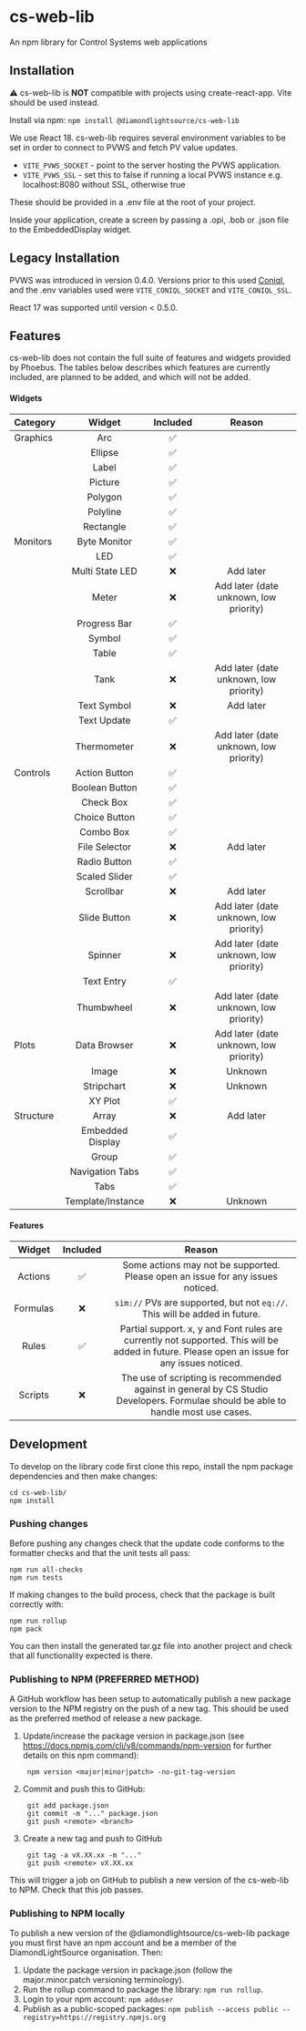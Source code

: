 # cs-web-lib
An npm library for Control Systems web applications

## Installation

:warning: cs-web-lib is **NOT** compatible with projects using create-react-app. Vite should be used instead.

Install via npm:
    `npm install @diamondlightsource/cs-web-lib`

We use React 18. cs-web-lib requires several environment variables to be set in order to connect to PVWS and fetch PV value updates.

  - `VITE_PVWS_SOCKET` - point to the server hosting the PVWS application.
  - `VITE_PVWS_SSL` - set this to false if running a local PVWS instance e.g. localhost:8080 without SSL, otherwise true

These should be provided in a .env file at the root of your project.

Inside your application, create a screen by passing a .opi, .bob or .json file to the EmbeddedDisplay widget. 

## Legacy Installation

PVWS was introduced in version 0.4.0. Versions prior to this used [Coniql](https://github.com/DiamondLightSource/coniql), and the .env variables used were `VITE_CONIQL_SOCKET` and `VITE_CONIQL_SSL`.

React 17 was supported until version  < 0.5.0.

## Features 

cs-web-lib does not contain the full suite of features and widgets provided by Phoebus. The tables below describes which features are currently included, are planned to be added, and which will not be added.

#### Widgets

| Category          | Widget            | Included | Reason              |
| :---------------- | :---------------: | :------: | :-----------------: |
| Graphics          | Arc               | &#9989;  |                     |
|                   | Ellipse           | &#9989;  |                     |
|                   | Label             | &#9989;  |                     |
|                   | Picture           | &#9989;  |                     |
|                   | Polygon           | &#9989;  |                     |
|                   | Polyline          | &#9989;  |                     |
|                   | Rectangle         | &#9989;  |                     |
| Monitors          | Byte Monitor      | &#9989;  |                     |
|                   | LED               | &#9989;  |                     |
|                   | Multi State LED   | &#10060; | Add later           |
|                   | Meter             | &#10060; | Add later (date unknown, low priority) |
|                   | Progress Bar      | &#9989;  |                     |
|                   | Symbol            | &#9989;  |                     |
|                   | Table             | &#9989;  |                     |
|                   | Tank              | &#10060; | Add later (date unknown, low priority) |
|                   | Text Symbol       | &#10060; | Add later           |
|                   | Text Update       | &#9989;  |                     | 
|                   | Thermometer       | &#10060; | Add later (date unknown, low priority) |
| Controls          | Action Button     | &#9989;  |                     |
|                   | Boolean Button    | &#9989;  |                     |
|                   | Check Box         | &#9989;  |                     |
|                   | Choice Button     | &#9989;  |                     |
|                   | Combo Box         | &#9989;  |                     |
|                   | File Selector     | &#10060; | Add later           |
|                   | Radio Button      | &#9989;  |                     |
|                   | Scaled Slider     | &#9989;  |                     |
|                   | Scrollbar         | &#10060; | Add later           |
|                   | Slide Button      | &#10060; | Add later (date unknown, low priority) |
|                   | Spinner           | &#10060; | Add later (date unknown, low priority) |
|                   | Text Entry        | &#9989;  |                     |
|                   | Thumbwheel        | &#10060; | Add later (date unknown, low priority) |
| Plots             | Data Browser      | &#10060; | Add later (date unknown, low priority) |
|                   | Image             | &#10060; | Unknown             |
|                   | Stripchart        | &#10060; | Unknown             |
|                   | XY Plot           | &#9989;  |                     |
| Structure         | Array             | &#10060; | Add later           |
|                   | Embedded Display  | &#9989;  |                     |
|                   | Group             | &#9989;  |                     |
|                   | Navigation Tabs   | &#9989;  |                     |
|                   | Tabs              | &#9989;  |                     |
|                   | Template/Instance | &#10060; | Unknown             |

#### Features

| Widget      | Included | Reason                  |
| :---------: | :------: | :---------------------: |
| Actions     | &#9989;  | Some actions may not be supported. Please open an issue for any issues noticed. |
| Formulas    | &#10060; | `sim://` PVs are supported, but not `eq://`. This will be added in future. |
| Rules       | &#9989;  | Partial support. x, y and Font rules are currently not supported. This will be added in future. Please open an issue for any issues noticed.|
| Scripts     | &#10060; | The use of scripting is recommended against in general by CS Studio Developers. Formulae should be able to handle most use cases.  |

## Development
To develop on the library code first clone this repo, install the npm package dependencies and then make changes:

    cd cs-web-lib/
    npm install

### Pushing changes
Before pushing any changes check that the update code conforms to the formatter checks and that the unit tests all pass:

    npm run all-checks
    npm run tests
    
If making changes to the build process, check that the package is built correctly with:

    npm run rollup
    npm pack

You can then install the generated tar.gz file into another project and check that all functionality expected is there.

### Publishing to NPM (PREFERRED METHOD)
A GitHub workflow has been setup to automatically publish a new package version to the NPM registry on the push of a new tag. This should be used as the preferred method of release a new package.
1. Update/increase the package version in package.json (see https://docs.npmjs.com/cli/v8/commands/npm-version for further details on this npm command):

        npm version <major|minor|patch> -no-git-tag-version
2. Commit and push this to GitHub:

        git add package.json
        git commit -m "..." package.json
        git push <remote> <branch>
3. Create a new tag and push to GitHub

        git tag -a vX.XX.xx -m "..."
        git push <remote> vX.XX.xx 
This will trigger a job on GitHub to publish a new version of the cs-web-lib to NPM. Check that this job passes.

### Publishing to NPM locally
To publish a new version of the @diamondlightsource/cs-web-lib package you must first have an npm account and be a member of the DiamondLightSource organisation. Then:
1. Update the package version in package.json (follow the major.minor.patch versioning terminology).
2. Run the rollup command to package the library: `npm run rollup`.
3. Login to your npm account: `npm adduser`
4. Publish as a public-scoped packages: `npm publish --access public --registry=https://registry.npmjs.org`
